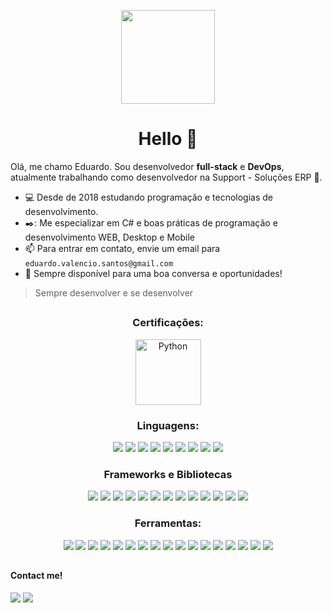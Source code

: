 

<p align="center"><img src="https://media2.giphy.com/media/XO8RMtRaK73isIt0i2/giphy.gif?cid=790b76111118bd310d43c11016fa3b521584d57d6e6755b7&rid=giphy.gif&ct=g" width="150" align=center></p>
<h1 align="center">Hello 👋</h1>

Olá, me chamo Eduardo. Sou desenvolvedor <b>full-stack</b> e <b>DevOps</b>, atualmente trabalhando como desenvolvedor na Support - Soluções ERP 🚀.

- 💻 Desde de 2018 estudando programação e tecnologias de desenvolvimento.
- ✒️: Me especializar em C# e boas práticas de programação e desenvolvimento WEB, Desktop e Mobile
- 📫 Para entrar em contato, envie um email para `eduardo.valencio.santos@gmail.com`
- 💬 Sempre disponível para uma boa conversa e oportunidades! 
> Sempre desenvolver e se desenvolver

##

<div class="ferramentas">
<h3 align=center>Certificações:</h3>
<div align="center" classs="tecnologias">
<img src="https://d1.awsstatic.com/training-and-certification/certification-badges/AWS-Certified-Cloud-Practitioner_badge.634f8a21af2e0e956ed8905a72366146ba22b74c.png" alt="Python" width="105"/>
</div>

<div class="linguagens">
<h3 align=center>Linguagens:</h3>
<div align="center" classs="tecnologias">
<img src="https://skillicons.dev/icons?i=go" />
<img src="https://skillicons.dev/icons?i=java" />
<img src="https://skillicons.dev/icons?i=py" />
<img src="https://skillicons.dev/icons?i=cs" />
<img src="https://skillicons.dev/icons?i=ts" />
<img src="https://skillicons.dev/icons?i=js" />
<img src="https://skillicons.dev/icons?i=dart" />
<img src="https://skillicons.dev/icons?i=php" />
<img src="https://skillicons.dev/icons?i=bash" />
</div>
</div>

<div class="tecnologias">
<h3 align=center>Frameworks e Bibliotecas</h3>
<div align=center>
<img src="https://skillicons.dev/icons?i=flutter"/>
<img src="https://skillicons.dev/icons?i=react"/>
<img src="https://skillicons.dev/icons?i=redux"/>
<img src="https://skillicons.dev/icons?i=nextjs"/>
<img src="https://skillicons.dev/icons?i=nest"/>
<img src="https://skillicons.dev/icons?i=nodejs"/>
<img src="https://skillicons.dev/icons?i=sequelize"/>
<img src="https://skillicons.dev/icons?i=express"/>
<img src="https://skillicons.dev/icons?i=vite"/>
<img src="https://skillicons.dev/icons?i=flask"/>
<img src="https://skillicons.dev/icons?i=net"/>
<img src="https://skillicons.dev/icons?i=laravel"/>
<img src="https://skillicons.dev/icons?i=materialui"/>
</div>
</div>

<div class="ferramentas">
<h3 align=center>Ferramentas:</h3>
<div align="center" classs="tecnologias">

<img src="https://skillicons.dev/icons?i=aws"/>
<img src="https://skillicons.dev/icons?i=docker"/>
<img src="https://skillicons.dev/icons?i=kubernetes"/>
<img src="https://skillicons.dev/icons?i=jenkins"/>
<img src="https://skillicons.dev/icons?i=graphql"/>
<img src="https://skillicons.dev/icons?i=ansible"/>
<img src="https://skillicons.dev/icons?i=githubactions"/>
<img src="https://skillicons.dev/icons?i=linux"/>
<img src="https://skillicons.dev/icons?i=mysql"/>
<img src="https://skillicons.dev/icons?i=sqlite"/>
<img src="https://skillicons.dev/icons?i=firebase"/>
<img src="https://skillicons.dev/icons?i=mongodb"/>
<img src="https://skillicons.dev/icons?i=postman"/>
<img src="https://skillicons.dev/icons?i=latex"/>
<img src="https://skillicons.dev/icons?i=neovim"/>
<img src="https://skillicons.dev/icons?i=vscode"/>
<img src="https://skillicons.dev/icons?i=ps"/>
<!-- <img src="https://cdn.jsdelivr.net/gh/devicons/devicon/icons/terraform/terraform-original.svg" alt="Python" width="35"/> -->

</div>


</div>

##

<h4>Contact me!</h4>

<div> 
  <a href = "mailto:eduardo.valencio.santos@gmail.com"><img src="https://img.shields.io/badge/-Gmail-%23333?style=for-the-badge&logo=gmail&logoColor=white" target="_blank"></a>
  <a href="https://www.linkedin.com/in/eduardo-valencio-santos" target="_blank"><img src="https://img.shields.io/badge/-LinkedIn-%230077B5?style=for-the-badge&logo=linkedin&logoColor=white" target="_blank"></a> 
</div>
